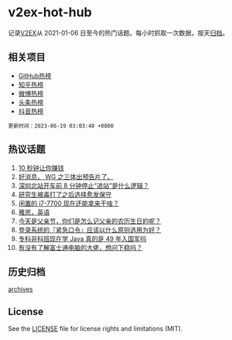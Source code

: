 # v2ex-hot-hub

 记录[V2EX](https://www.v2ex.com/)从 2021-01-06 日至今的热门话题。每小时抓取一次数据，按天[归档](archives)。
 
 ## 相关项目

- [GitHub热榜](https://github.com/snaildev/github-hot-hub)
- [知乎热榜](https://github.com/snaildev/zhihu-hot-hub)
- [微博热榜](https://github.com/snaildev/weibo-hot-hub)
- [头条热榜](https://github.com/snaildev/toutiao-hot-hub)
- [抖音热榜](https://github.com/snaildev/douyin-hot-hub)


 `更新时间：2023-06-19 03:03:40 +0800`

## 热议话题

1. [10 秒钟让你赚钱](https://www.v2ex.com/t/949675)
1. [好消息， WG 之三体出预告片了。](https://www.v2ex.com/t/949690)
1. [深圳北站开车前 8 分钟停止“进站”是什么逻辑？](https://www.v2ex.com/t/949701)
1. [研究生被毒打了之后选择愈发保守](https://www.v2ex.com/t/949652)
1. [闲置的 i7-7700 现在还能拿来干啥？](https://www.v2ex.com/t/949665)
1. [雅思，英语](https://www.v2ex.com/t/949685)
1. [今天是父亲节，你们是怎么记父亲的农历生日的呢？](https://www.v2ex.com/t/949641)
1. [登录系统的『紧急口令』应该以什么原则选用为好？](https://www.v2ex.com/t/949658)
1. [专科非科班现在学 Java 真的是 49 年入国军吗](https://www.v2ex.com/t/949783)
1. [有没有了解富士通电脑的大佬，想问下稳吗？](https://www.v2ex.com/t/949648)

## 历史归档

[archives](archives)

## License

See the [LICENSE](LICENSE) file for license rights and limitations (MIT).
